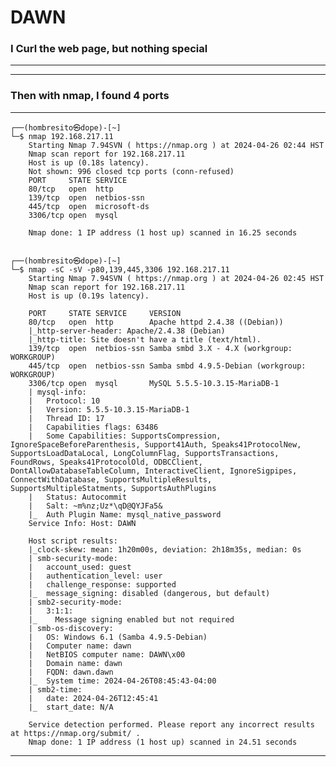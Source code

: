 # DAWN

### I Curl the web page, but nothing special

***



***

### Then with nmap, I found 4 ports

***

    ┌──(hombresito㉿dope)-[~]
    └─$ nmap 192.168.217.11 
        Starting Nmap 7.94SVN ( https://nmap.org ) at 2024-04-26 02:44 HST
        Nmap scan report for 192.168.217.11
        Host is up (0.18s latency).
        Not shown: 996 closed tcp ports (conn-refused)
        PORT     STATE SERVICE
        80/tcp   open  http
        139/tcp  open  netbios-ssn
        445/tcp  open  microsoft-ds
        3306/tcp open  mysql

        Nmap done: 1 IP address (1 host up) scanned in 16.25 seconds


    ┌──(hombresito㉿dope)-[~]
    └─$ nmap -sC -sV -p80,139,445,3306 192.168.217.11
        Starting Nmap 7.94SVN ( https://nmap.org ) at 2024-04-26 02:45 HST
        Nmap scan report for 192.168.217.11
        Host is up (0.19s latency).

        PORT     STATE SERVICE     VERSION
        80/tcp   open  http        Apache httpd 2.4.38 ((Debian))
        |_http-server-header: Apache/2.4.38 (Debian)
        |_http-title: Site doesn't have a title (text/html).
        139/tcp  open  netbios-ssn Samba smbd 3.X - 4.X (workgroup: WORKGROUP)
        445/tcp  open  netbios-ssn Samba smbd 4.9.5-Debian (workgroup: WORKGROUP)
        3306/tcp open  mysql       MySQL 5.5.5-10.3.15-MariaDB-1
        | mysql-info: 
        |   Protocol: 10
        |   Version: 5.5.5-10.3.15-MariaDB-1
        |   Thread ID: 17
        |   Capabilities flags: 63486
        |   Some Capabilities: SupportsCompression, IgnoreSpaceBeforeParenthesis, Support41Auth, Speaks41ProtocolNew, SupportsLoadDataLocal, LongColumnFlag, SupportsTransactions, FoundRows, Speaks41ProtocolOld, ODBCClient, DontAllowDatabaseTableColumn, InteractiveClient, IgnoreSigpipes, ConnectWithDatabase, SupportsMultipleResults, SupportsMultipleStatments, SupportsAuthPlugins
        |   Status: Autocommit
        |   Salt: ~m%nz;Uz*\qD@QYJFa5&
        |_  Auth Plugin Name: mysql_native_password
        Service Info: Host: DAWN

        Host script results:
        |_clock-skew: mean: 1h20m00s, deviation: 2h18m35s, median: 0s
        | smb-security-mode: 
        |   account_used: guest
        |   authentication_level: user
        |   challenge_response: supported
        |_  message_signing: disabled (dangerous, but default)
        | smb2-security-mode: 
        |   3:1:1: 
        |_    Message signing enabled but not required
        | smb-os-discovery: 
        |   OS: Windows 6.1 (Samba 4.9.5-Debian)
        |   Computer name: dawn
        |   NetBIOS computer name: DAWN\x00
        |   Domain name: dawn
        |   FQDN: dawn.dawn
        |_  System time: 2024-04-26T08:45:43-04:00
        | smb2-time: 
        |   date: 2024-04-26T12:45:41
        |_  start_date: N/A

        Service detection performed. Please report any incorrect results at https://nmap.org/submit/ .
        Nmap done: 1 IP address (1 host up) scanned in 24.51 seconds


***
